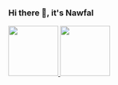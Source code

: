 ### Hi there 👋, it's Nawfal

<p align="left">
<a href="https://github.com/dimasmds">
  <img height="100em" src="https://github-readme-stats-eight-theta.vercel.app/api?username=NawfalHadi&show_icons=true&theme=algolia&include_all_commits=true&count_private=true"/>
  <img height="100em" src="https://github-readme-stats-eight-theta.vercel.app/api/top-langs/?username=NawfalHadi&layout=compact&langs_count=8&theme=algolia"/>
</a>
</p>

<!--
**NawfalHadi/NawfalHadi** is a ✨ _special_ ✨ repository because its `README.md` (this file) appears on your GitHub profile.

Here are some ideas to get you started:

- 🔭 I’m currently working on ...
- 🌱 I’m currently learning ...
- 👯 I’m looking to collaborate on ...
- 🤔 I’m looking for help with ...
- 💬 Ask me about ...
- 📫 How to reach me: ...
- 😄 Pronouns: ...
- ⚡ Fun fact: ...
-->
